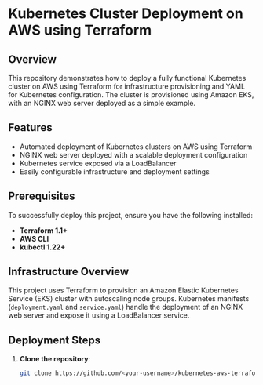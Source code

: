 # Kubernetes Cluster Deployment on AWS using Terraform

## Overview

This repository demonstrates how to deploy a fully functional Kubernetes cluster on AWS using Terraform for infrastructure provisioning and YAML for Kubernetes configuration. The cluster is provisioned using Amazon EKS, with an NGINX web server deployed as a simple example.

## Features

- Automated deployment of Kubernetes clusters on AWS using Terraform
- NGINX web server deployed with a scalable deployment configuration
- Kubernetes service exposed via a LoadBalancer
- Easily configurable infrastructure and deployment settings

## Prerequisites

To successfully deploy this project, ensure you have the following installed:

- **Terraform 1.1+**
- **AWS CLI**
- **kubectl 1.22+**

## Infrastructure Overview

This project uses Terraform to provision an Amazon Elastic Kubernetes Service (EKS) cluster with autoscaling node groups. Kubernetes manifests (`deployment.yaml` and `service.yaml`) handle the deployment of an NGINX web server and expose it using a LoadBalancer service.

## Deployment Steps

1. **Clone the repository**:
   ```bash
   git clone https://github.com/<your-username>/kubernetes-aws-terraform-deployment.git


